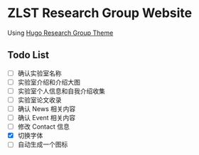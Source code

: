 # ZLST Research Group Website

Using [Hugo Research Group Theme](https://github.com/wowchemy/starter-hugo-research-group)

## Todo List

- [ ] 确认实验室名称
- [ ] 实验室介绍和介绍大图
- [ ] 实验室个人信息和自我介绍收集
- [ ] 实验室论文收录
- [ ] 确认 News 相关内容
- [ ] 确认 Event 相关内容
- [ ] 修改 Contact 信息
- [x] 切换字体
- [ ] 自动生成一个图标